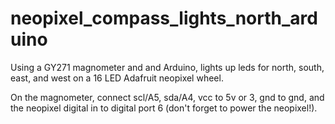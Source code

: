 # neopixel_compass_lights_north_arduino
Using a GY271 magnometer and and Arduino, lights up leds for north, south, east, and west on a 16 LED Adafruit neopixel wheel. 

On the magnometer, connect scl/A5, sda/A4, vcc to 5v or 3, gnd to gnd, and the neopixel digital in to digital port 6 (don't forget to power the neopixel!).

